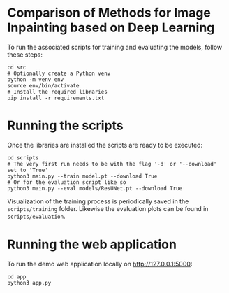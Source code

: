 # Comparison of Methods for Image Inpainting based on Deep Learning

To run the associated scripts for training and evaluating the models, follow these steps:

```
cd src
# Optionally create a Python venv
python -m venv env
source env/bin/activate
# Install the required libraries
pip install -r requirements.txt
```

# Running the scripts
Once the libraries are installed the scripts are ready to be executed:

```
cd scripts
# The very first run needs to be with the flag '-d' or '--download' set to 'True'
python3 main.py --train model.pt --download True
# Or for the evaluation script like so
python3 main.py --eval models/ResUNet.pt --download True
```

Visualization of the training process is periodically saved in the `scripts/training` folder. Likewise the evaluation plots can be found in `scripts/evaluation`.

# Running the web application
To run the demo web application locally on http://127.0.0.1:5000:
```
cd app
python3 app.py
```
